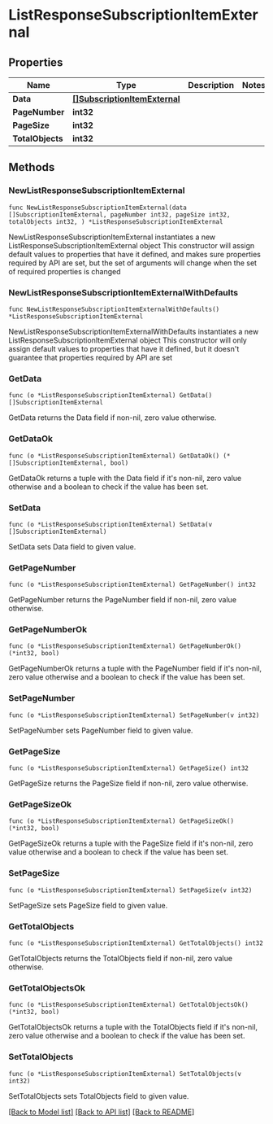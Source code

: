 # ListResponseSubscriptionItemExternal

## Properties

Name | Type | Description | Notes
------------ | ------------- | ------------- | -------------
**Data** | [**[]SubscriptionItemExternal**](SubscriptionItemExternal.md) |  | 
**PageNumber** | **int32** |  | 
**PageSize** | **int32** |  | 
**TotalObjects** | **int32** |  | 

## Methods

### NewListResponseSubscriptionItemExternal

`func NewListResponseSubscriptionItemExternal(data []SubscriptionItemExternal, pageNumber int32, pageSize int32, totalObjects int32, ) *ListResponseSubscriptionItemExternal`

NewListResponseSubscriptionItemExternal instantiates a new ListResponseSubscriptionItemExternal object
This constructor will assign default values to properties that have it defined,
and makes sure properties required by API are set, but the set of arguments
will change when the set of required properties is changed

### NewListResponseSubscriptionItemExternalWithDefaults

`func NewListResponseSubscriptionItemExternalWithDefaults() *ListResponseSubscriptionItemExternal`

NewListResponseSubscriptionItemExternalWithDefaults instantiates a new ListResponseSubscriptionItemExternal object
This constructor will only assign default values to properties that have it defined,
but it doesn't guarantee that properties required by API are set

### GetData

`func (o *ListResponseSubscriptionItemExternal) GetData() []SubscriptionItemExternal`

GetData returns the Data field if non-nil, zero value otherwise.

### GetDataOk

`func (o *ListResponseSubscriptionItemExternal) GetDataOk() (*[]SubscriptionItemExternal, bool)`

GetDataOk returns a tuple with the Data field if it's non-nil, zero value otherwise
and a boolean to check if the value has been set.

### SetData

`func (o *ListResponseSubscriptionItemExternal) SetData(v []SubscriptionItemExternal)`

SetData sets Data field to given value.


### GetPageNumber

`func (o *ListResponseSubscriptionItemExternal) GetPageNumber() int32`

GetPageNumber returns the PageNumber field if non-nil, zero value otherwise.

### GetPageNumberOk

`func (o *ListResponseSubscriptionItemExternal) GetPageNumberOk() (*int32, bool)`

GetPageNumberOk returns a tuple with the PageNumber field if it's non-nil, zero value otherwise
and a boolean to check if the value has been set.

### SetPageNumber

`func (o *ListResponseSubscriptionItemExternal) SetPageNumber(v int32)`

SetPageNumber sets PageNumber field to given value.


### GetPageSize

`func (o *ListResponseSubscriptionItemExternal) GetPageSize() int32`

GetPageSize returns the PageSize field if non-nil, zero value otherwise.

### GetPageSizeOk

`func (o *ListResponseSubscriptionItemExternal) GetPageSizeOk() (*int32, bool)`

GetPageSizeOk returns a tuple with the PageSize field if it's non-nil, zero value otherwise
and a boolean to check if the value has been set.

### SetPageSize

`func (o *ListResponseSubscriptionItemExternal) SetPageSize(v int32)`

SetPageSize sets PageSize field to given value.


### GetTotalObjects

`func (o *ListResponseSubscriptionItemExternal) GetTotalObjects() int32`

GetTotalObjects returns the TotalObjects field if non-nil, zero value otherwise.

### GetTotalObjectsOk

`func (o *ListResponseSubscriptionItemExternal) GetTotalObjectsOk() (*int32, bool)`

GetTotalObjectsOk returns a tuple with the TotalObjects field if it's non-nil, zero value otherwise
and a boolean to check if the value has been set.

### SetTotalObjects

`func (o *ListResponseSubscriptionItemExternal) SetTotalObjects(v int32)`

SetTotalObjects sets TotalObjects field to given value.



[[Back to Model list]](../README.md#documentation-for-models) [[Back to API list]](../README.md#documentation-for-api-endpoints) [[Back to README]](../README.md)


